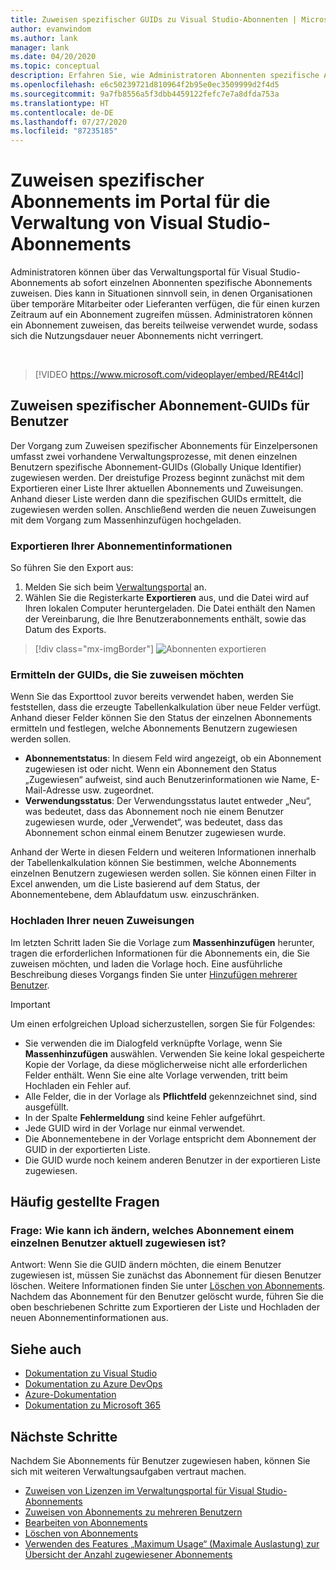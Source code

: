 ```yaml
---
title: Zuweisen spezifischer GUIDs zu Visual Studio-Abonnenten | Microsoft-Dokumentation
author: evanwindom
ms.author: lank
manager: lank
ms.date: 04/20/2020
ms.topic: conceptual
description: Erfahren Sie, wie Administratoren Abonnenten spezifische Abonnement-GUIDs zuweisen können.
ms.openlocfilehash: e6c50239721d810964f2b95e0ec3509999d2f4d5
ms.sourcegitcommit: 9a7fb8556a5f3dbb4459122fefc7e7a8dfda753a
ms.translationtype: HT
ms.contentlocale: de-DE
ms.lasthandoff: 07/27/2020
ms.locfileid: "87235185"
---
```

# <a name="assign-specific-subscriptions-in-the-visual-studio-subscriptions-administration-portal"></a>Zuweisen spezifischer Abonnements im Portal für die Verwaltung von Visual Studio-Abonnements

Administratoren können über das Verwaltungsportal für Visual Studio-Abonnements ab sofort einzelnen Abonnenten spezifische Abonnements zuweisen.  Dies kann in Situationen sinnvoll sein, in denen Organisationen über temporäre Mitarbeiter oder Lieferanten verfügen, die für einen kurzen Zeitraum auf ein Abonnement zugreifen müssen.  Administratoren können ein Abonnement zuweisen, das bereits teilweise verwendet wurde, sodass sich die Nutzungsdauer neuer Abonnements nicht verringert.  

<br>

> [!VIDEO https://www.microsoft.com/videoplayer/embed/RE4t4cl]


## <a name="assign-specific-subscription-guids-to-users"></a>Zuweisen spezifischer Abonnement-GUIDs für Benutzer

Der Vorgang zum Zuweisen spezifischer Abonnements für Einzelpersonen umfasst zwei vorhandene Verwaltungsprozesse, mit denen einzelnen Benutzern spezifische Abonnement-GUIDs (Globally Unique Identifier) zugewiesen werden.  Der dreistufige Prozess beginnt zunächst mit dem Exportieren einer Liste Ihrer aktuellen Abonnements und Zuweisungen. Anhand dieser Liste werden dann die spezifischen GUIDs ermittelt, die zugewiesen werden sollen. Anschließend werden die neuen Zuweisungen mit dem Vorgang zum Massenhinzufügen hochgeladen.

### <a name="export-your-subscriptions-information"></a>Exportieren Ihrer Abonnementinformationen

So führen Sie den Export aus:
1. Melden Sie sich beim [Verwaltungsportal](https://manage.visualstudio.com) an.
2. Wählen Sie die Registerkarte **Exportieren** aus, und die Datei wird auf Ihren lokalen Computer heruntergeladen. Die Datei enthält den Namen der Vereinbarung, die Ihre Benutzerabonnements enthält, sowie das Datum des Exports.
> [!div class="mx-imgBorder"]
> ![Abonnenten exportieren](_img/exporting-subscriptions/exporting-subscriptions.png "Klicken Sie auf „Exportieren“, um die Liste Ihrer zugewiesenen Abonnement mit Abonnenteninformationen zu speichern.")

### <a name="identify-the-guids-you-want-to-assign"></a>Ermitteln der GUIDs, die Sie zuweisen möchten

Wenn Sie das Exporttool zuvor bereits verwendet haben, werden Sie feststellen, dass die erzeugte Tabellenkalkulation über neue Felder verfügt.  Anhand dieser Felder können Sie den Status der einzelnen Abonnements ermitteln und festlegen, welche Abonnements Benutzern zugewiesen werden sollen.  

- **Abonnementstatus**: In diesem Feld wird angezeigt, ob ein Abonnement zugewiesen ist oder nicht.  Wenn ein Abonnement den Status „Zugewiesen“ aufweist, sind auch Benutzerinformationen wie Name, E-Mail-Adresse usw. zugeordnet. 
- **Verwendungsstatus**: Der Verwendungsstatus lautet entweder „Neu“, was bedeutet, dass das Abonnement noch nie einem Benutzer zugewiesen wurde, oder „Verwendet“, was bedeutet, dass das Abonnement schon einmal einem Benutzer zugewiesen wurde.  

Anhand der Werte in diesen Feldern und weiteren Informationen innerhalb der Tabellenkalkulation können Sie bestimmen, welche Abonnements einzelnen Benutzern zugewiesen werden sollen. Sie können einen Filter in Excel anwenden, um die Liste basierend auf dem Status, der Abonnementebene, dem Ablaufdatum usw. einzuschränken. 

### <a name="upload-your-new-assignments"></a>Hochladen Ihrer neuen Zuweisungen

Im letzten Schritt laden Sie die Vorlage zum **Massenhinzufügen** herunter, tragen die erforderlichen Informationen für die Abonnements ein, die Sie zuweisen möchten, und laden die Vorlage hoch.  Eine ausführliche Beschreibung dieses Vorgangs finden Sie unter [Hinzufügen mehrerer Benutzer](assign-license-bulk.md).  

> [!IMPORTANT]
> Um einen erfolgreichen Upload sicherzustellen, sorgen Sie für Folgendes:
> - Sie verwenden die im Dialogfeld verknüpfte Vorlage, wenn Sie **Massenhinzufügen** auswählen.  Verwenden Sie keine lokal gespeicherte Kopie der Vorlage, da diese möglicherweise nicht alle erforderlichen Felder enthält.  Wenn Sie eine alte Vorlage verwenden, tritt beim Hochladen ein Fehler auf. 
> - Alle Felder, die in der Vorlage als **Pflichtfeld** gekennzeichnet sind, sind ausgefüllt.
> - In der Spalte **Fehlermeldung** sind keine Fehler aufgeführt.
> - Jede GUID wird in der Vorlage nur einmal verwendet. 
> - Die Abonnementebene in der Vorlage entspricht dem Abonnement der GUID in der exportierten Liste. 
> - Die GUID wurde noch keinem anderen Benutzer in der exportieren Liste zugewiesen. 

## <a name="frequently-asked-questions"></a>Häufig gestellte Fragen
### <a name="qhow-do-i-change-which-subscription-is-currently-assigned-to-an-individual-user"></a>Frage: Wie kann ich ändern, welches Abonnement einem einzelnen Benutzer aktuell zugewiesen ist?
Antwort: Wenn Sie die GUID ändern möchten, die einem Benutzer zugewiesen ist, müssen Sie zunächst das Abonnement für diesen Benutzer löschen.  Weitere Informationen finden Sie unter [Löschen von Abonnements](delete-license.md).  Nachdem das Abonnement für den Benutzer gelöscht wurde, führen Sie die oben beschriebenen Schritte zum Exportieren der Liste und Hochladen der neuen Abonnementinformationen aus.  

## <a name="see-also"></a>Siehe auch
- [Dokumentation zu Visual Studio](/visualstudio/)
- [Dokumentation zu Azure DevOps](/azure/devops/)
- [Azure-Dokumentation](/azure/)
- [Dokumentation zu Microsoft 365](/microsoft-365/)

## <a name="next-steps"></a>Nächste Schritte
Nachdem Sie Abonnements für Benutzer zugewiesen haben, können Sie sich mit weiteren Verwaltungsaufgaben vertraut machen.
- [Zuweisen von Lizenzen im Verwaltungsportal für Visual Studio-Abonnements](assign-license.md)
- [Zuweisen von Abonnements zu mehreren Benutzern](assign-license-bulk.md)
- [Bearbeiten von Abonnements](edit-license.md)
- [Löschen von Abonnements](delete-license.md)
- [Verwenden des Features „Maximum Usage“ (Maximale Auslastung) zur Übersicht der Anzahl zugewiesener Abonnements](maximum-usage.md)


